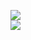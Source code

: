 [![](https://img.shields.io/badge/Made%20With-Github%20Spray-lightgrey.svg?style=for-the-badge&logo=github)](https://github.com/Annihil/github-spray#6491)  
[![](https://i.imgur.com/2DrTn0Z.gif)](https://github.com/Annihil/github-spray)